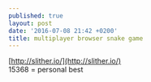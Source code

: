 ```yaml
---
published: true
layout: post
date: '2016-07-08 21:42 +0200'
title: multiplayer browser snake game
---
```

[http://slither.io/](http://slither.io/)  
15368 = personal best
